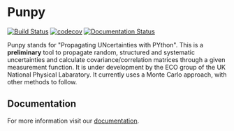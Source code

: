# Punpy
[![Build Status](https://travis-ci.org/HYPERNETS/hypernets_processor.svg?branch=master)](https://travis-ci.org/github/pdevis/punpy) [![codecov](https://codecov.io/gh/pdevis/punpy/branch/master/graph/badge.svg)](https://codecov.io/gh/pdevis/punpy) [![Documentation Status](https://readthedocs.org/projects/punpy/badge/?version=latest)](https://punpy.readthedocs.io/en/latest/?badge=latest)

Punpy stands for "Propagating UNcertainties with PYthon". This is a **preliminary** tool to propagate random, structured and systematic uncertainties and calculate covariance/correlation matrices through a given measurement function. It is under development by the ECO group of the UK National Physical Labaratory. It currently uses a Monte Carlo approach, with other methods to follow.

## Documentation

For more information visit our [documentation](https://punpy.readthedocs.io/en/latest/).

